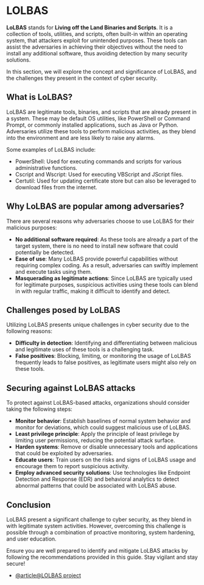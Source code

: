 # LOLBAS

**LoLBAS** stands for **Living off the Land Binaries and Scripts**. It is a collection of tools, utilities, and scripts, often built-in within an operating system, that attackers exploit for unintended purposes. These tools can assist the adversaries in achieving their objectives without the need to install any additional software, thus avoiding detection by many security solutions.

In this section, we will explore the concept and significance of LoLBAS, and the challenges they present in the context of cyber security.

## What is LoLBAS?

LoLBAS are legitimate tools, binaries, and scripts that are already present in a system. These may be default OS utilities, like PowerShell or Command Prompt, or commonly installed applications, such as Java or Python. Adversaries utilize these tools to perform malicious activities, as they blend into the environment and are less likely to raise any alarms.

Some examples of LoLBAS include:

- PowerShell: Used for executing commands and scripts for various administrative functions.
- Cscript and Wscript: Used for executing VBScript and JScript files.
- Certutil: Used for updating certificate store but can also be leveraged to download files from the internet.

## Why LoLBAS are popular among adversaries?

There are several reasons why adversaries choose to use LoLBAS for their malicious purposes:

- **No additional software required**: As these tools are already a part of the target system, there is no need to install new software that could potentially be detected.
- **Ease of use**: Many LoLBAS provide powerful capabilities without requiring complex coding. As a result, adversaries can swiftly implement and execute tasks using them.
- **Masquerading as legitimate actions**: Since LoLBAS are typically used for legitimate purposes, suspicious activities using these tools can blend in with regular traffic, making it difficult to identify and detect.

## Challenges posed by LoLBAS

Utilizing LoLBAS presents unique challenges in cyber security due to the following reasons:

- **Difficulty in detection**: Identifying and differentiating between malicious and legitimate uses of these tools is a challenging task.
- **False positives**: Blocking, limiting, or monitoring the usage of LoLBAS frequently leads to false positives, as legitimate users might also rely on these tools.

## Securing against LoLBAS attacks

To protect against LoLBAS-based attacks, organizations should consider taking the following steps:

- **Monitor behavior**: Establish baselines of normal system behavior and monitor for deviations, which could suggest malicious use of LoLBAS.
- **Least privilege principle**: Apply the principle of least privilege by limiting user permissions, reducing the potential attack surface.
- **Harden systems**: Remove or disable unnecessary tools and applications that could be exploited by adversaries.
- **Educate users**: Train users on the risks and signs of LoLBAS usage and encourage them to report suspicious activity.
- **Employ advanced security solutions**: Use technologies like Endpoint Detection and Response (EDR) and behavioral analytics to detect abnormal patterns that could be associated with LoLBAS abuse.

## Conclusion

LoLBAS present a significant challenge to cyber security, as they blend in with legitimate system activities. However, overcoming this challenge is possible through a combination of proactive monitoring, system hardening, and user education.

Ensure you are well prepared to identify and mitigate LoLBAS attacks by following the recommendations provided in this guide. Stay vigilant and stay secure!

- [@article@LOLBAS project](https://lolbas-project.github.io/#)